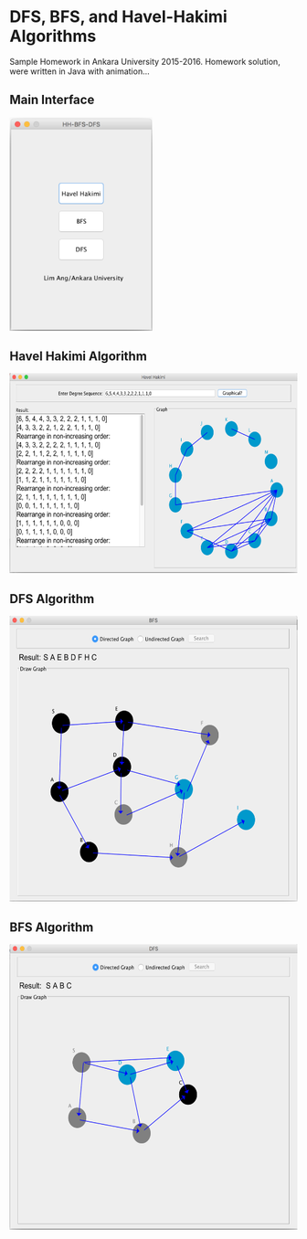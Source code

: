 

# DFS, BFS, and Havel-Hakimi Algorithms


Sample Homework in Ankara University 2015-2016.
Homework solution, were written in Java with animation...

## Main Interface

<img src="1.png" width="250"/>

## Havel Hakimi Algorithm

<img src="2.png" height="350"/>

## DFS Algorithm

<img src="3.png" height="500"/>

## BFS Algorithm

<img src="4.png" height="500"/>
